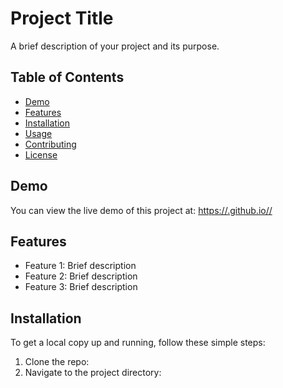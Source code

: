 # Project Title

A brief description of your project and its purpose.

## Table of Contents

- [Demo](#demo)
- [Features](#features)
- [Installation](#installation)
- [Usage](#usage)
- [Contributing](#contributing)
- [License](#license)

## Demo

You can view the live demo of this project at: [https://<gundu-ashritha20>.github.io/<Elevatelabs-task7>/](https://<gundu-ashritha20>.github.io/<Elevatelabs-task7>/)

## Features

- Feature 1: Brief description
- Feature 2: Brief description
- Feature 3: Brief description

## Installation

To get a local copy up and running, follow these simple steps:

1. Clone the repo:
2. Navigate to the project directory:
   
